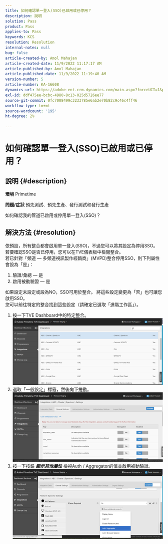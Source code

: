 ```yaml
---
title: 如何確認單一登入(SSO)已啟用或已停用？
description: 說明
solution: Pass
product: Pass
applies-to: Pass
keywords: KCS
resolution: Resolution
internal-notes: null
bug: false
article-created-by: Amol Mahajan
article-created-date: 11/9/2022 11:17:17 AM
article-published-by: Amol Mahajan
article-published-date: 11/9/2022 11:19:40 AM
version-number: 5
article-number: KA-16608
dynamics-url: https://adobe-ent.crm.dynamics.com/main.aspx?forceUCI=1&pagetype=entityrecord&etn=knowledgearticle&id=a336b00b-2060-ed11-9561-6045bd006268
exl-id: ddf475ee-bcbc-4980-8c13-025d5726ee77
source-git-commit: 0fc7008499c3233785e6ab2e70b82c9c46c4ff46
workflow-type: tm+mt
source-wordcount: '195'
ht-degree: 2%

---
```


# 如何確認單一登入(SSO)已啟用或已停用？

## 說明 {#description}

<b>環境</b>
Primetime


<b>問題/症狀</b>
預先測試、預先生產、發行測試和發行生產

如何確認我的管道已啟用或停用單一登入(SSO)？


## 解決方法 {#resolution}

依預設，所有整合都會啟用單一登入(SSO)，不過您可以將其設定為停用SSO。<br>若要確認SSO是否已停用，您可以在TVE儀表板中檢閱整合。<br>若已針對「頻道 — 多頻道視訊製作經銷商」(MVPD)整合停用SSO，則下列屬性會設為「是」：<br>
1. 驗證/彙總 — 是
2. 啟用被動驗證 — 是

如果設定未設定或設為NO，SSO可用於整合。 將這些設定變更為「否」也可讓您啟用SSO。<br>您可以前往特定的整合找到這些設定（請確定已選取「進階工作區」）。
1. 按一下TVE Dashboard中的特定整合。![](assets/6664dc8b-ff71-eb11-a812-00224809a536.png)
2. 選取「一般設定」標籤，然後向下捲動。![](assets/ecedf1a3-ff71-eb11-a812-00224809a536.png)
3. 按一下按鈕 <b>*顯示其他屬性</b>* 檢視Auth / Aggregator的值並啟用被動驗證。 ![](assets/1f33e3d9-ff71-eb11-a812-00224809a536.png)
